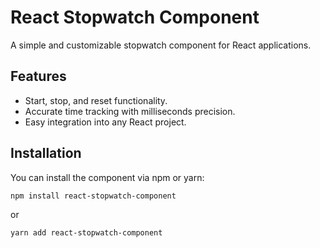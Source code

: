 # React Stopwatch Component

A simple and customizable stopwatch component for React applications.

## Features

- Start, stop, and reset functionality.
- Accurate time tracking with milliseconds precision.
- Easy integration into any React project.

## Installation

You can install the component via npm or yarn:

```bash
npm install react-stopwatch-component
```

or

```bash
yarn add react-stopwatch-component
```
